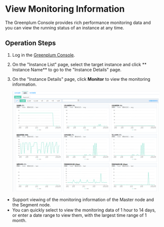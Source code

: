 # View Monitoring Information

The Greenplum Console provides rich performance monitoring data and you can view the running status of an instance at any time.

## Operation Steps

1. Log in the [Greenplum Console](https://jdw-console.jdcloud.com/list).

2. On the "Instance List" page, select the target instance and click ** Instance Name** to go to the "Instance Details" page.

3. On the "Instance Details" page, click **Monitor** to view the monitoring information.

   ![1564653001277](../../../../../image/JCS-for-Greenplum/jdw-010.png)

- Support viewing of the monitoring information of the Master node and the Segment node.
- You can quickly select to view the monitoring data of 1 hour to 14 days, or enter a date range to view them, with the largest time range of 1 month.